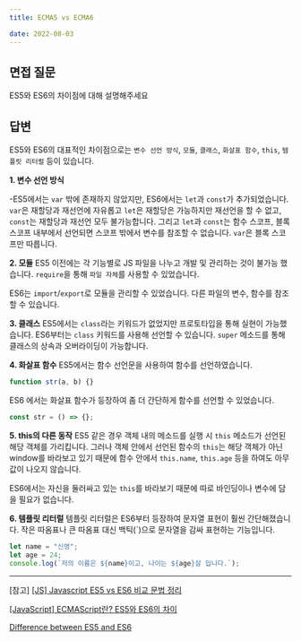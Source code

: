```yaml
---
title: ECMA5 vs ECMA6

date: 2022-08-03
---
```


## 면접 질문

ES5와 ES6의 차이점에 대해 설명해주세요

## 답변

ES5와 ES6의 대표적인 차이점으로는 `변수 선언 방식`, `모듈`, `클래스`, `화살표 함수`, `this`, `템플릿 리터럴` 등이 있습니다.

**1. 변수 선언 방식**

-ES5에서는 `var` 밖에 존재하지 않았지만, ES6에서는 `let`과 `const`가 추가되었습니다.
`var`은 재할당과 재선언에 자유롭고 `let`은 재할당은 가능하지만 재선언을 할 수 없고, `const`는 재할당과 재선언 모두 불가능합니다. 그리고 `let`과 `const`는 함수 스코프, 블록 스코프 내부에서 선언되면 스코프 밖에서 변수를 참조할 수 없습니다. `var`은 블록 스코프만 따릅니다.

**2. 모듈**
ES5 이전에는 각 기능별로 JS 파일을 나누고 개발 및 관리하는 것이 불가능 했습니다. `require`을 통해 `파일 자체`를 사용할 수 있었습니다.

ES6는 `import`/`export`로 모듈을 관리할 수 있었습니다. 다른 파일의 변수, 함수를 참조할 수 있습니다.

**3. 클래스**
ES5에서는 `class`라는 키워드가 없었지만 프로토타입을 통해 실현이 가능했습니다.
ES6부터는 `class` 키워드를 사용해 선언할 수 있습니다. `super` 메소드를 통해 클래스의 상속과 오버라이딩이 가능합니다.

**4. 화살표 함수**
ES5에서는 함수 선언문을 사용하여 함수를 선언하였습니다.

```js
function str(a, b) {}
```

ES6 에서는 화살표 함수가 등장하여 좀 더 간단하게 함수를 선언할 수 있었습니다.

```js
const str = () => {};
```

**5. this의 다른 동작**
ES5 같은 경우 객체 내의 메소드를 실행 시 `this` 메소드가 선언된 해당 객체를 가리킵니다. 그러나 객체 안에서 선언된 함수의 `this`는 해당 객체가 아닌 window를 바라보고 있기 때문에 함수 안에서 `this.name`, `this.age` 등을 하여도 아무 값이 나오지 않습니다.

ES6에서는 자신을 둘러싸고 있는 `this`를 바라보기 때문에 따로 바인딩이나 변수에 담을 필요가 없습니다.

**6. 템플릿 리터럴**
템플릿 리터럴은 ES6부터 등장하여 문자열 표현이 훨씬 간단해졌습니다.
작은 따옴표나 큰 따옴표 대신 백틱(`)으로 문자열을 감싸 표현하는 기능입니다.

```js
let name = "신영";
let age = 24;
console.log(`저의 이름은 ${name}이고, 나이는 ${age}살 입니다.`);
```

---

[참고]
[[JS] Javascript ES5 vs ES6 비교 문법 정리](https://juniordev-team.tistory.com/6)<br />

[[JavaScript] ECMAScript란? ES5와 ES6의 차이](https://doozi0316.tistory.com/entry/JavaScript-ECMAScript%EB%9E%80-ES5%EC%99%80-ES6%EC%9D%98-%EC%B0%A8%EC%9D%B4var-const-let-%ED%99%94%EC%82%B4%ED%91%9C-%ED%95%A8%EC%88%98-class)<br />

[Difference between ES5 and ES6](https://www.geeksforgeeks.org/difference-between-es5-and-es6/)
